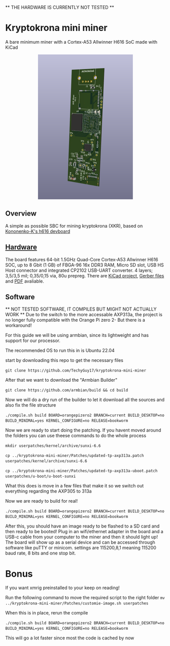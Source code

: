 ** THE HARDWARE IS CURRENTLY NOT TESTED **

# Kryptokrona mini miner
A bare minimum miner with a Cortex-A53 Allwinner H616 SoC made with KiCad


<p align="center">
     <img width="299" src="https://github.com/TechyGuy17/kryptokrona-mini-miner/blob/main/pics/main.png">
</p>

## Overview
A simple as possible SBC for mining kryptokrona (XKR), based on [Kononenko-K's h616 devboard](https://github.com/Kononenko-K/Allwinner_H616_Devboard/)

## [Hardware](Hardware)


The board features 64-bit 1.5GHz Quad-Core Cortex-A53 Allwinner H616 SOC, up to 8 Gbit (1 GB) of FBGA-96 16x DDR3 RAM, Micro SD slot, USB HS Host connector and integrated CP2102 USB-UART converter. 4 layers; 3,5/3,5 mil; 0,35/0,15 via, 80u prepreg.
There are [KiCad project](/Hardware), [Gerber files](/Hardware/gerber) and [PDF](/Hardware/output.pdf) avaliable.

## Software
** NOT TESTED SOFTWARE, IT COMPILES BUT MIGHT NOT ACTUALLY WORK ** 
Due to the switch to the more accessable AXP313a, the project is no longer fully compatible with the Orange Pi zero 2- But there is a workaround!

For this guide we will be using armbian, since its lightweight and has support for our processor.

The recommended OS to run this in is Ubuntu 22.04

start by downloading this repo to get the necessary files

```git clone https://github.com/TechyGuy17/kryptokrona-mini-miner```

After that we want to download the "Armbian Builder"

```git clone https://github.com/armbian/build && cd build```

Now we will do a dry run of the builder to let it download all the sources and also fix the file structure

```./compile.sh build BOARD=orangepizero2 BRANCH=current BUILD_DESKTOP=no BUILD_MINIMAL=yes KERNEL_CONFIGURE=no RELEASE=bookworm```

Now we are ready to start doing the patching. If you havent moved around the folders you can use theese commands to do the whole process

```mkdir userpatches/kernel/archive/sunxi-6.6```

```cp ../kryptokrona-mini-miner/Patches/updated-tp-axp313a.patch userpatches/kernel/archive/sunxi-6.6 ```

```cp ../kryptokrona-mini-miner/Patches/updated-tp-axp313a-uboot.patch userpatches/u-boot/u-boot-sunxi```

What this does is move in a few files that make it so we switch out everything regarding the AXP305 to 313a

Now we are ready to build for real!

```./compile.sh build BOARD=orangepizero2 BRANCH=current BUILD_DESKTOP=no BUILD_MINIMAL=yes KERNEL_CONFIGURE=no RELEASE=bookworm```

After this, you should have an image ready to be flashed to a SD card and then ready to be booted! Plug in an wifi/ethernet adapter in the board and a USB-c cable from your computer to the miner and then it should light up! The board will show up as a serial device and can be accessed through software like puTTY or minicom. settings are 115200,8,1 meaning 115200 baud rate, 8 bits and one stop bit.

# Bonus
If you want xmrig preinstalled to your keep on reading!

Run the following command to move the required script to the right folder 
```mv ../kryptokrona-mini-miner/Patches/customie-image.sh userpatches```

When this is in place, rerun the compile 

```./compile.sh build BOARD=orangepizero2 BRANCH=current BUILD_DESKTOP=no BUILD_MINIMAL=yes KERNEL_CONFIGURE=no RELEASE=bookworm```

This will go a lot faster since most the code is cached by now